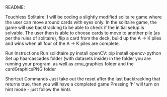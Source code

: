 README:

Touchless Solitaire:
I will be coding a slightly modified solitaire game where the user can move around cards with eyes only. In the solitaire game, the game will use backtracking to be able to check if the initial setup is solvable. The user then is able to choose cards to move to another pile (as per the rules of solitaire), flip a card from the deck, build up the A → K piles and wins when all four of the A → K piles are complete. 

Run Instructions
Run solidtaire.py
Install openCV: pip install opencv-python
Set up haarcascades folder (with datasets inside) in the folder you are running your program, as well as cmu_graphics folder and the cardGraphicsPNG folder

Shortcut Commands
Just take out the reset after the last backtracking that returns true, then you will have a completed game
Pressing 'h' will turn on hint mode - just follow the hints